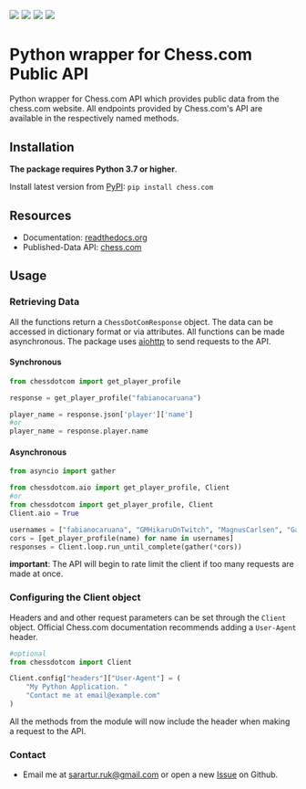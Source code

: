 <img src="https://img.shields.io/github/issues/sarartur/chess.com">  <img src="https://img.shields.io/github/forks/sarartur/chess.com">   <img src="https://img.shields.io/github/stars/sarartur/chess.com">   <img src="https://img.shields.io/github/license/sarartur/chess.com">
---
# Python wrapper for Chess.com Public API
Python wrapper for Chess.com API which provides public data from the chess.com website. All endpoints provided by Chess.com's API are available in the respectively named methods. 
## Installation 
**The package requires Python 3.7 or higher**.

Install latest version from [PyPI](https://pypi.org/project/chess.com/): ```pip install chess.com``` 

## Resources
* Documentation: [readthedocs.org](https://chesscom.readthedocs.io/)
* Published-Data API: [chess.com](https://www.chess.com/news/view/published-data-api)

## Usage
### Retrieving Data
All the functions return a `ChessDotComResponse` object. The data can be accessed in dictionary format or via attributes.
All functions can be made asynchronous. The package uses [aiohttp](https://docs.aiohttp.org/en/stable/) to send requests to the API. 
#### Synchronous
``` python
from chessdotcom import get_player_profile

response = get_player_profile("fabianocaruana")

player_name = response.json['player']['name']
#or
player_name = response.player.name
```
#### Asynchronous 
``` python 
from asyncio import gather

from chessdotcom.aio import get_player_profile, Client
#or
from chessdotcom import get_player_profile, Client
Client.aio = True

usernames = ["fabianocaruana", "GMHikaruOnTwitch", "MagnusCarlsen", "GarryKasparov"]
cors = [get_player_profile(name) for name in usernames]
responses = Client.loop.run_until_complete(gather(*cors))
```
**important**: The API will begin to rate limit the client if too many requests are made at once.

### Configuring the Client object
Headers and and other request parameters can be set through the `Client` object. Official Chess.com documentation recommends adding a `User-Agent` header. 
``` python
#optional
from chessdotcom import Client

Client.config["headers"]["User-Agent"] = (
    "My Python Application. "
    "Contact me at email@example.com"
)
```
All the methods from the module will now include the header when making a request to the API.

### Contact
* Email me at <sarartur.ruk@gmail.com> or open a new [Issue](https://github.com/sarartur/chess.com/issues) on Github.